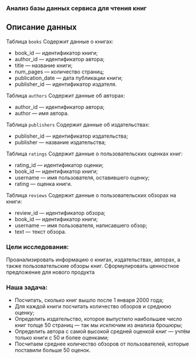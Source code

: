 ### Анализ базы данных сервиса для чтения книг
## Описание данных
Таблица `books`
Содержит данные о книгах:
- book_id — идентификатор книги;
- author_id — идентификатор автора;
- title — название книги;
- num_pages — количество страниц;
- publication_date — дата публикации книги;
- publisher_id — идентификатор издателя.

Таблица `authors`
Содержит данные об авторах:
- author_id — идентификатор автора;
- author — имя автора.

Таблица `publishers`
Содержит данные об издательствах:
- publisher_id — идентификатор издательства;
- publisher — название издательства;

Таблица `ratings`
Содержит данные о пользовательских оценках книг:
- rating_id — идентификатор оценки;
- book_id — идентификатор книги;
- username — имя пользователя, оставившего оценку;
- rating — оценка книги.

Таблица `reviews`
Содержит данные о пользовательских обзорах на книги:
- review_id — идентификатор обзора;
- book_id — идентификатор книги;
- username — имя пользователя, написавшего обзор;
- text — текст обзора.

### Цели исследования:
Проанализировать информацию о книгах, издательствах, авторах, а также пользовательские обзоры книг. Сформулировать ценностное предложение для нового продукта

### Наша задача:
- Посчитать, сколько книг вышло после 1 января 2000 года;
- Для каждой книги посчитать количество обзоров и среднюю оценку;
- Определить издательство, которое выпустило наибольшее число книг толще 50 страниц — так мы исключим из анализа брошюры;
- Определить автора с самой высокой средней оценкой книг — учтём только книги с 50 и более оценками;
- Посчитаем среднее количество обзоров от пользователей, которые поставили больше 50 оценок.

